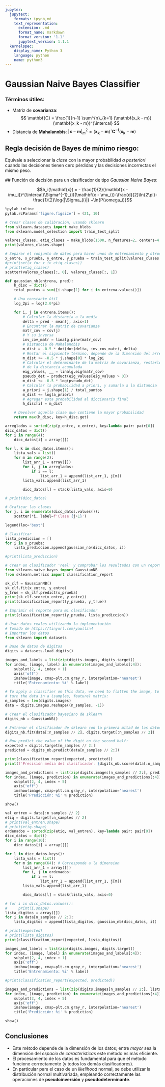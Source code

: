 ```yaml
---
jupyter:
  jupytext:
    formats: ipynb,md
    text_representation:
      extension: .md
      format_name: markdown
      format_version: '1.1'
      jupytext_version: 1.1.1
  kernelspec:
    display_name: Python 3
    language: python
    name: python3
---
```


<!-- #region -->
# Gaussian Naive Bayes Classifier

### Términos útiles:

* Matriz de __covarianza__: $$ \mathbf{C} = \frac{1}{n-1} \sum^{n}_{k=1} (\mathbf{x_k - m})(\mathbf{x_k - m})^{\intercal} $$
* Distancia de __Mahalanobis__: ${| \mathbf{x - m}|}_{m}^{2} = (\mathbf{x_k - m})^{\intercal} \mathbf{C^{-1}} (\mathbf{x_k - m})$


## Regla decisión de Bayes de mínimo riesgo:
   Equivale a seleccionar la _clase_ con la mayor probabilidad _a posteriori_ cuando las decisiones tienen cero pérdidas y las decisiones incorrectas el mismo peso.
   
   
## Función de decisión para un clasificador de tipo _Gaussian Naive Bayes_:

$$h_i(\mathbf{x}) = - \frac{1}{2}(\mathbf{x - \mu_i})^{\intercal}\Sigma^{-1}_{i}(\mathbf{x - \mu_i})-\frac{d}{2}\ln{2\pi}-\frac{1}{2}\log{|\Sigma_{i}|}
+\ln{P(\omega_i)}$$
<!-- #endregion -->

```python
%pylab inline
pylab.rcParams['figure.figsize'] = (21, 10)
```

```python
# Crear clases de calibración, usando sklearn
from sklearn.datasets import make_blobs
from sklearn.model_selection import train_test_split

valores_clases, etiq_clases = make_blobs(1500, n_features=2, centers=4, random_state=9)
print(valores_clases.shape)

# Separar el conjunto de datos para hacer unos de entrenamiento y otros de prueba
x_entre, x_prueba, y_entre, y_prueba = train_test_split(valores_clases, etiq_clases, test_size=0.35, random_state=5, shuffle=False)
#print(set(x for x in etiq_clases))
# print(etiq_clases)
scatter(valores_clases[:, 0], valores_clases[:, 1])
```

```python
def gaussian_nb(entrena, pred):
    h_disc = dict()
    total_puntos = sum([i.shape[1] for i in entrena.values()])

    # Una constante útil
    log_2pi = log(2.0*pi)

    for i, j in entrena.items():
        # Calcular la distancia a la media
        delta = pred - mean(j, axis=1)
        # Encontrar la matriz de covarianza
        matr_cov = cov(j)
        # Y su inversa
        inv_cov_matr = linalg.pinv(matr_cov)
        # Distancia de Mahalanobis
        m_dist = -0.5 * dot(dot(delta, inv_cov_matr), delta)
        # Restar el siguiente término, depende de la dimensión del arreglo
        m_dist += -0.5 * j.shape[0] * log_2pi
        # Calcular el determinante de la matriz de covarianza, restarlo
        # de la distancia acumulada
        eig_values, __ = linalg.eig(matr_cov)
        pseudo_det = product(eig_values[eig_values > 0])
        m_dist += -0.5 * log(pseudo_det)
        # Calcular la probabilidad a priori, y sumarla a la distancia
        a_priori = j.shape[1] / total_puntos
        m_dist += log(a_priori)
        # Agregar esta probabilidad al diccionario final
        h_disc[i] = m_dist

    # Devolver aquella clase que contiene la mayor probabilidad
    return max(h_disc, key=h_disc.get)
```

```python
arreglados = sorted(zip(y_entre, x_entre), key=lambda pair: pair[0])
dicc_datos = dict()
for i in range(4):
    dicc_datos[i] = array([])

for l, k in dicc_datos.items():
    lista_vals = list()
    for m in range(2):
        list_arr_1 = array([])
        for i, j in arreglados:
            if i == l:
                list_arr_1 = append(list_arr_1, j[m])
        lista_vals.append(list_arr_1)

        dicc_datos[l] = stack(lista_vals, axis=0)

# print(dicc_datos)
```

```python
# Graficar las clases
for j, i in enumerate(dicc_datos.values()):
    scatter(*i, label=f'Clase {j+1}')

legend(loc='best')
```

```python
# Clasificar
lista_prediccion = []
for i in x_prueba:
    lista_prediccion.append(gaussian_nb(dicc_datos, i))

#print(lista_prediccion)
```

```python
# Crear un clasificador 'real' y comprobar los resultados con un reporte
from sklearn.naive_bayes import GaussianNB
from sklearn.metrics import classification_report

sk_clf = GaussianNB()
sk_clf.fit(x_entre, y_entre)
y_true = sk_clf.predict(x_prueba)
print(sk_clf.score(x_entre, y_entre))
print(classification_report(y_prueba, y_true))

# Imprimir el reporte para mi clasificador
print(classification_report(y_prueba, lista_prediccion))
```

```python
# Usar datos reales utilizando la implementación
# Tomado de https://tinyurl.com/yawllzn4
# Importar los datos
from sklearn import datasets

# Base de datos de dígitos
digits = datasets.load_digits()

images_and_labels = list(zip(digits.images, digits.target))
for index, (image, label) in enumerate(images_and_labels[:4]):
    subplot(2, 4, index + 1)
    axis('off')
    imshow(image, cmap=plt.cm.gray_r, interpolation='nearest')
    title('Entrenamiento: %i' % label)

# To apply a classifier on this data, we need to flatten the image, to
# turn the data in a (samples, feature) matrix:
n_samples = len(digits.images)
data = digits.images.reshape((n_samples, -1))

# Crear el clasificador bayesiano de sklearn
digits_nb = GaussianNB()

# Entrenar el clasificador de sklearn con la primera mitad de los datos
digits_nb.fit(data[:n_samples // 2], digits.target[:n_samples // 2])

# Now predict the value of the digit on the second half:
expected = digits.target[n_samples // 2:]
predicted = digits_nb.predict(data[n_samples // 2:])

print(classification_report(expected, predicted))
print(f'Precisión media del clasificador: {digits_nb.score(data[:n_samples // 2], digits.target[:n_samples // 2])}')

images_and_predictions = list(zip(digits.images[n_samples // 2:], predicted))
for index, (image, prediction) in enumerate(images_and_predictions[:4]):
    subplot(2, 4, index + 5)
    axis('off')
    imshow(image, cmap=plt.cm.gray_r, interpolation='nearest')
    title('Predicción: %i' % prediction)

show()
```

```python
val_entren = data[:n_samples // 2]
etiq = digits.target[:n_samples // 2]
# print(val_entren.shape)
# print(etiq.shape)
ordenados = sorted(zip(etiq, val_entren), key=lambda pair: pair[0])
dicc_datos = dict()
for i in range(10):
    dicc_datos[i] = array([])

for l in dicc_datos.keys():
    lista_vals = list()
    for m in range(64): # Corresponde a la dimension
        list_arr_1 = array([])
        for i, j in ordenados:
            if i == l:
                list_arr_1 = append(list_arr_1, j[m])
        lista_vals.append(list_arr_1)

        dicc_datos[l] = stack(lista_vals, axis=0)

# for i in dicc_datos.values():
#     print(i.shape)
lista_digitos = array([])
for i in data[n_samples // 2:]:
    lista_digitos = append(lista_digitos, gaussian_nb(dicc_datos, i))

# print(expected)
# print(lista_digitos)
print(classification_report(expected, lista_digitos))

images_and_labels = list(zip(digits.images, digits.target))
for index, (image, label) in enumerate(images_and_labels[:4]):
    subplot(2, 4, index + 1)
    axis('off')
    imshow(image, cmap=plt.cm.gray_r, interpolation='nearest')
    title('Entrenamiento: %i' % label)

#print(classification_report(expected, predicted))

images_and_predictions = list(zip(digits.images[n_samples // 2:], lista_digitos))
for index, (image, prediction) in enumerate(images_and_predictions[:4]):
    subplot(2, 4, index + 5)
    axis('off')
    imshow(image, cmap=plt.cm.gray_r, interpolation='nearest')
    title('Predicción: %i' % prediction)

show()
```

## Conclusiones

* Este método depende de la dimensión de los datos; entre _mayor_ sea la dimensión del _espacio de características_ este método es más eficiente.
* El procesamiento de los datos es fundamental para que el método funcione correctamente (y todos los demás clasificadores).
* En particular para el caso de un _likelihood_ normal, se debe utilizar la distribución normal multivariada, empleando correctamente las operaciones de **pseudoinversión** y **pseudodeterminante**.
